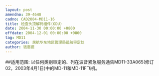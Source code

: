 ```yaml
---
layout: post
amendno: 39-4648
cadno: CAD2004-MD11-16
title: 检查头顶解码组件(ODU)
date: 2004-11-30 00:00:00 +0800
effdate: 2004-12-01 00:00:00 +0800
tag: MD11
categories: 民航华东地区管理局适航审定处
author: 钱惠德
---
```


##适用范围:
以任何类别审定的、列在波音紧急服务通告MD11-33A065(修订02，2003年4月1日)中的MD-11和MD-11F飞机。

